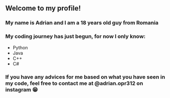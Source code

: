 ## Welcome to my profile!
### My name is Adrian and I am a 18 years old guy from Romania
### My coding journey has just begun, for now I only know:
- Python 
- Java 
- C++
- C#
### If you have any advices for me based on what you have seen in my code, feel free to contact me at @adrian.opr312 on instagram 😁
